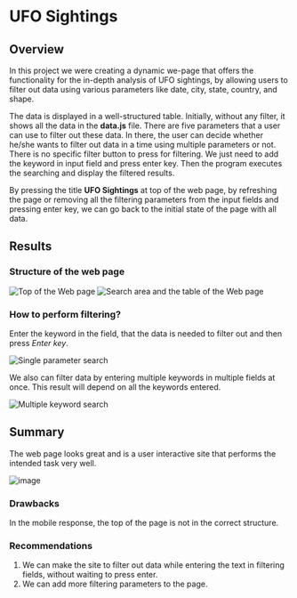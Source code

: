 # UFO Sightings

## Overview

In this project we were creating a dynamic we-page that offers the functionality for the in-depth analysis of UFO sightings, by allowing users to filter out data using various parameters like date, city, state, country, and shape.

The data is displayed in a well-structured table. Initially, without any filter, it shows all the data in the **data.js** file. 
There are five parameters that a user can use to filter out these data. In there, the user can decide whether he/she wants to filter out data in a time using multiple parameters or not. There is no specific filter button to press for filtering. We just need to add the keyword in input field and press enter key. Then the program executes the searching and display the filtered results.

By pressing the title **UFO Sightings** at top of the web page, by refreshing the page or removing all the filtering parameters from the input fields and pressing enter key, we can go back to the initial state of the page with all data.

## Results

### Structure of the web page

![Top of the Web page](images/page_ss_01.png)
![Search area and the table of the Web page](images/page_ss_02.png)

### How to perform filtering?

Enter the keyword in the field, that the data is needed to filter out and then press _Enter key_.

![Single parameter search](images/single_parameter.png)

We also can filter data by entering multiple keywords in multiple fields at once. This result will depend on all the keywords entered.

![Multiple keyword search](images/multi_parameter.png)

## Summary

The web page looks great and is a user interactive site that performs the intended task very well.

![image](https://user-images.githubusercontent.com/102870991/190899174-4620f04f-0c0f-4ee4-98f8-863f92784e07.png)



### Drawbacks

In the mobile response, the top of the page is not in the correct structure.

### Recommendations

1. We can make the site to filter out data while entering the text in filtering fields, without waiting to press enter.
2. We can add more filtering parameters to the page.

